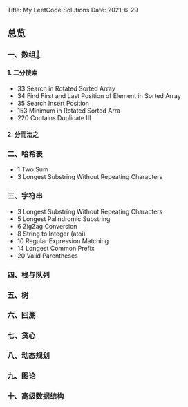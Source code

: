 Title: My LeetCode Solutions
Date: 2021-6-29 

## 总览

### 一、数组[:link:]({filename}/articles/blog_bert_serving.md) 

#### 1. 二分搜索
  - 33 Search in Rotated Sorted Array
  - 34 Find First and Last Position of Element in Sorted Array
  - 35 Search Insert Position
  - 153 Minimum in Rotated Sorted Arra
  - 220 Contains Duplicate III

#### 2. 分而治之

### 二、哈希表

  - 1 Two Sum
  - 3 Longest Substring Without Repeating Characters

### 三、字符串

  - 3 Longest Substring Without Repeating Characters
  - 5 Longest Palindromic Substring
  - 6 ZigZag Conversion
  - 8 String to Integer (atoi)
  - 10 Regular Expression Matching
  - 14 Longest Common Prefix
  - 20 Valid Parentheses

### 四、栈与队列

### 五、树

### 六、回溯

### 七、贪心

### 八、动态规划

### 九、图论

### 十、高级数据结构
